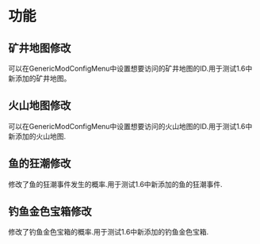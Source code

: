 # 功能

## 矿井地图修改

可以在GenericModConfigMenu中设置想要访问的矿井地图的ID.用于测试1.6中新添加的矿井地图。

## 火山地图修改

可以在GenericModConfigMenu中设置想要访问的火山地图的ID.用于测试1.6中新添加的火山地图.

## 鱼的狂潮修改

修改了鱼的狂潮事件发生的概率.用于测试1.6中新添加的鱼的狂潮事件.

## 钓鱼金色宝箱修改

修改了钓鱼金色宝箱的概率.用于测试1.6中新添加的钓鱼金色宝箱.